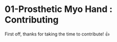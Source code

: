 # 01-Prosthetic Myo Hand :<br>Contributing

First off, thanks for taking the time to contribute! :+1:
